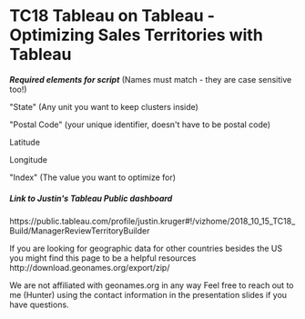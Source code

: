 # TC18 Tableau on Tableau - Optimizing Sales Territories with Tableau

***Required elements for script***
(Names must match - they are case sensitive too!)

"State" (Any unit you want to keep clusters inside)

"Postal Code" (your unique identifier, doesn't have to be postal code)

Latitude

Longitude

"Index" (The value you want to optimize for)

<h5>Link to Justin's Tableau Public dashboard</h5>
https://public.tableau.com/profile/justin.kruger#!/vizhome/2018_10_15_TC18_Build/ManagerReviewTerritoryBuilder     
</p>
<p>
If you are looking for geographic data for other countries besides the US you might find this page to be a helpful resources
http://download.geonames.org/export/zip/
</p>
<p>
We are not affiliated with geonames.org in any way
Feel free to reach out to me (Hunter) using the contact information in the presentation slides if you have questions.
<p>
